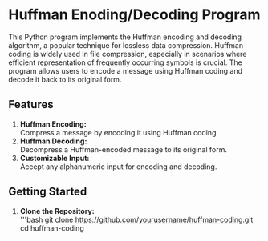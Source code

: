 # Huffman Enoding/Decoding Program
This Python program implements the Huffman encoding and decoding algorithm, a popular technique for lossless data compression. Huffman coding is widely used in file compression, especially in scenarios where efficient representation of frequently occurring symbols is crucial. The program allows users to encode a message using Huffman coding and decode it back to its original form.

## Features
1. **Huffman Encoding:** <br>
Compress a message by encoding it using Huffman coding.
2. **Huffman Decoding:** <br>
Decompress a Huffman-encoded message to its original form.
3. **Customizable Input:** <br>
Accept any alphanumeric input for encoding and decoding.

## Getting Started
1. **Clone the Repository:**<br>
'''bash git clone https://github.com/yourusername/huffman-coding.git cd huffman-coding
